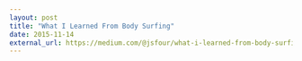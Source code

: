 ```yaml
---
layout: post
title: "What I Learned From Body Surfing"
date: 2015-11-14
external_url: https://medium.com/@jsfour/what-i-learned-from-body-surfing-a43eb1d3e01c#.b46zgdlvc
---
```

